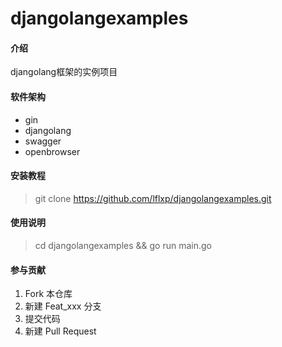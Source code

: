 # djangolangexamples

#### 介绍
djangolang框架的实例项目

#### 软件架构
* gin
* djangolang
* swagger
* openbrowser

#### 安装教程

> git clone https://github.com/lflxp/djangolangexamples.git

#### 使用说明

> cd djangolangexamples && go run main.go

#### 参与贡献

1.  Fork 本仓库
2.  新建 Feat_xxx 分支
3.  提交代码
4.  新建 Pull Request

